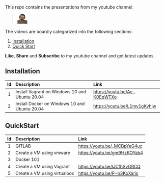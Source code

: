 This repo contains the presentations from my youtube channel:

> [<img src="./_static/logo.png" alt="..." width=32 height=32>](https://www.youtube.com/channel/UCR_Fuegjqal0Fvy6En2Bs3Q)

The videos are boardly categorized into the following sections:

1. [Installation](#Install)
2. [Quick Start](#QuickStart)

**Like**, **Share** and **Subscribe** to my youtube channel and get latest updates.

## Installation

| Id  | Description                                    | Link                         |
| :-: | :--------------------------------------------- | :--------------------------- |
|  1  | Install Vagrant on Windows 10 and Ubuntu 20.04 | https://youtu.be/Ae-K0EqWTXo |
|  2  | Install Docker on Windows 10 and Ubuntu 20.04  | https://youtu.be/L1my1gKvhjw |

## QuickStart

| Id  | Description                  | Link                         |
| :-: | :--------------------------- | :--------------------------- |
|  1  | GITLAB                       | https://youtu.be/_MCBpYeG4uc |
|  2  | Create a VM using vmware     | https://youtu.be/gm9HzKOYab4 |
|  3  | Docker 101                   |                              |
|  4  | Create a VM using Vagrant    | https://youtu.be/lJCfhSvORCQ |
|  5  | Create a VM using virtualbox | https://youtu.be/P-b3KoXaris |
